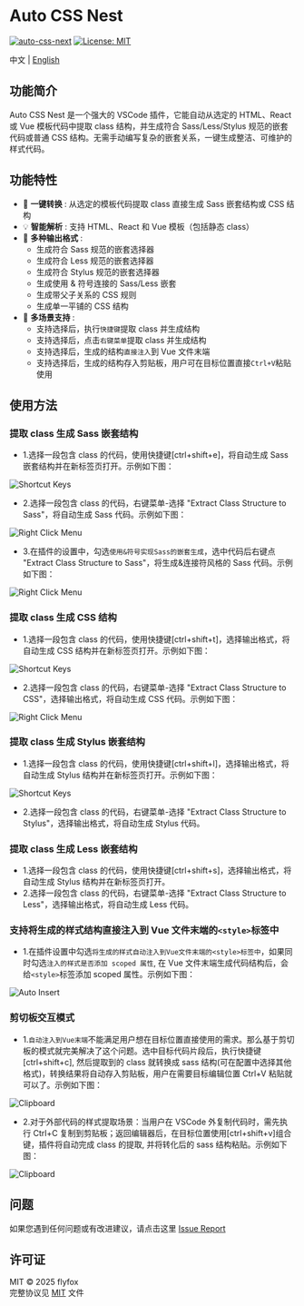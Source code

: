 # Auto CSS Nest

[![auto-css-next](https://img.shields.io/github/v/tag/z-ti/auto-css-nest?color=blue&label=version)](https://github.com/z-ti/auto-css-nest)
[![License: MIT](https://img.shields.io/github/license/z-ti/auto-css-nest)](https://github.com/z-ti/auto-css-nest/blob/main/LICENSE)

中文 | [English](./README.en.md)

## 功能简介

Auto CSS Nest 是一个强大的 VSCode 插件，它能自动从选定的 HTML、React 或 Vue 模板代码中提取 class 结构，并生成符合 Sass/Less/Stylus 规范的嵌套代码或普通 CSS 结构。无需手动编写复杂的嵌套关系，一键生成整洁、可维护的样式代码。

## 功能特性

- 🚀 **一键转换** : 从选定的模板代码提取 class 直接生成 Sass 嵌套结构或 CSS 结构
- 💡 **智能解析** : 支持 HTML、React 和 Vue 模板（包括静态 class）
- 🧩 **多种输出格式** :
  - 生成符合 Sass 规范的嵌套选择器
  - 生成符合 Less 规范的嵌套选择器
  - 生成符合 Stylus 规范的嵌套选择器
  - 生成使用 & 符号连接的 Sass/Less 嵌套
  - 生成带父子关系的 CSS 规则
  - 生成单一平铺的 CSS 结构
- 🎨 **多场景支持** :
  - 支持选择后，执行`快捷键`提取 class 并生成结构
  - 支持选择后，点击`右键菜单`提取 class 并生成结构
  - 支持选择后，生成的结构`直接注入`到 Vue 文件末端
  - 支持选择后，生成的结构存入剪贴板，用户可在目标位置直接`Ctrl+V`粘贴使用

## 使用方法

### 提取 class 生成 Sass 嵌套结构

- 1.选择一段包含 class 的代码，使用快捷键[ctrl+shift+e]，将自动生成 Sass 嵌套结构并在新标签页打开。示例如下图：

![Shortcut Keys](https://raw.githubusercontent.com/z-ti/auto-css-nest/main/images/screenshot1.gif)

- 2.选择一段包含 class 的代码，右键菜单-选择 "Extract Class Structure to Sass"，将自动生成 Sass 代码。示例如下图：

![Right Click Menu](https://raw.githubusercontent.com/z-ti/auto-css-nest/main/images/screenshot2.gif)

- 3.在插件的设置中，勾选`使用&符号实现Sass的嵌套生成`，选中代码后右键点 "Extract Class Structure to Sass"，将生成&连接符风格的 Sass 代码。示例如下图：

![Right Click Menu](https://raw.githubusercontent.com/z-ti/auto-css-nest/main/images/screenshot5.gif)

### 提取 class 生成 CSS 结构

- 1.选择一段包含 class 的代码，使用快捷键[ctrl+shift+t]，选择输出格式，将自动生成 CSS 结构并在新标签页打开。示例如下图：

![Shortcut Keys](https://raw.githubusercontent.com/z-ti/auto-css-nest/main/images/screenshot3.gif)

- 2.选择一段包含 class 的代码，右键菜单-选择 "Extract Class Structure to CSS"，选择输出格式，将自动生成 CSS 代码。示例如下图：

![Right Click Menu](https://raw.githubusercontent.com/z-ti/auto-css-nest/main/images/screenshot4.gif)

### 提取 class 生成 Stylus 嵌套结构

- 1.选择一段包含 class 的代码，使用快捷键[ctrl+shift+l]，选择输出格式，将自动生成 Stylus 结构并在新标签页打开。示例如下图：

![Shortcut Keys](https://raw.githubusercontent.com/z-ti/auto-css-nest/main/images/screenshot6.gif)

- 2.选择一段包含 class 的代码，右键菜单-选择 "Extract Class Structure to Stylus"，选择输出格式，将自动生成 Stylus 代码。

### 提取 class 生成 Less 嵌套结构

- 1.选择一段包含 class 的代码，使用快捷键[ctrl+shift+s]，选择输出格式，将自动生成 Stylus 结构并在新标签页打开。
- 2.选择一段包含 class 的代码，右键菜单-选择 "Extract Class Structure to Less"，选择输出格式，将自动生成 Less 代码。

### 支持将生成的样式结构直接注入到 Vue 文件末端的`<style>`标签中

- 1.在插件设置中勾选`将生成的样式自动注入到Vue文件末端的<style>标签中`，如果同时勾选`注入的样式是否添加 scoped 属性`, 在 Vue 文件末端生成代码结构后，会给`<style>`标签添加 scoped 属性。示例如下图：

![Auto Insert](https://raw.githubusercontent.com/z-ti/auto-css-nest/main/images/screenshot7.gif)

### 剪切板交互模式

- 1.`自动注入到Vue末端`不能满足用户想在目标位置直接使用的需求。那么基于剪切板的模式就完美解决了这个问题。选中目标代码片段后，执行快捷键[ctrl+shift+c], 然后提取到的 class 就转换成 sass 结构(可在配置中选择其他格式)，转换结果将自动存入剪贴板，用户在需要目标编辑位置 Ctrl+V 粘贴就可以了。示例如下图：

![Clipboard](https://raw.githubusercontent.com/z-ti/auto-css-nest/main/images/screenshot8.gif)

- 2.对于外部代码的样式提取场景：当用户在 VSCode 外复制代码时，需先执行 Ctrl+C 复制到剪贴板；返回编辑器后，在目标位置使用[ctrl+shift+v]组合键，插件将自动完成 class 的提取, 并将转化后的 sass 结构粘贴。示例如下图：

![Clipboard](https://raw.githubusercontent.com/z-ti/auto-css-nest/main/images/screenshot9.gif)

## 问题

如果您遇到任何问题或有改进建议，请点击这里 [Issue Report](https://github.com/z-ti/auto-css-nest/issues)

## 许可证

MIT © 2025 flyfox  
完整协议见 [MIT](https://github.com/z-ti/auto-css-nest/blob/main/LICENSE) 文件
